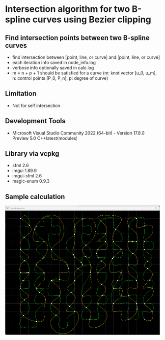 # Intersection algorithm for two B-spline curves using Bezier clipping

## Find intersection points between two B-spline curves

- find intersection between [point, line, or curve] and [point, line, or curve]
- each iteration info saved in node_info.log
- verbose info optionally saved in calc.log
- m = n + p + 1 should be satisfied for a curve
(m: knot vector [u_0, u_m], n: control points [P_0, P_n], p: degree of curve)

## Limitation

- Not for self intersection

## Development Tools

- Microsoft Visual Studio Community 2022 (64-bit) - 
Version 17.8.0 Preview 5.0
C++latest(modules)

## Library via vcpkg

- sfml 2.6
- imgui 1.89.9
- imgui-sfml 2.6
- magic-enum 0.9.3

## Sample calculation
![screenshot](Screenshot_3.png)
